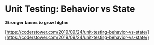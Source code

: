 # Unit Testing: Behavior vs State

**Stronger bases to grow higher**

[https://coderstower.com/2019/09/24/unit-testing-behavior-vs-state/](https://coderstower.com/2019/09/24/unit-testing-behavior-vs-state/)
